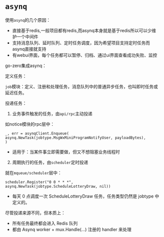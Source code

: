 # `asynq`

使用`asynq`的几个原因：
- 直接基于redis,一般项目都有redis,而asynq本身就是基于redis所以可以少维护一个中间件
- 支持消息队列、延时队列、定时任务调度，因为希望项目支持定时任务而asynq直接就支持
- 有webui界面，每个任务都可以暂停、归档、通过ui界面查看成功失败、监控

go-zero集成asynq： 

定义任务：

`job`模块：定义、注册和处理任务，消息队列中的普通异步任务，也叫即时任务或延迟任务。

投递任务：

1. 业务事件触发的任务，由`api/rpc`主动投递

如notice模块的rpc层中：
```
_, err = asynqClient.Enqueue(
asynq.NewTask(jobtype.MsgWxMiniProgramNotifyUser, payloadBytes),
)

```
- 适用于：当某件事立即需要做，但又不想阻塞业务线程时

2. 周期执行的任务，由`scheduler`定时投递

就在`mqueue/scheduler`层中：
```
scheduler.Register("0 0 * * *", asynq.NewTask(jobtype.ScheduleLotteryDraw, nil))
```
- 每天 0 点调度一次 ScheduleLotteryDraw 任务，任务类型仍然是 jobtype 中定义的。

尽管投递来源不同，但本质上：
- 所有任务最终都会进入 Redis 队列
- 都由 Asynq worker + mux.Handle(...) 注册的 handler 来处理

